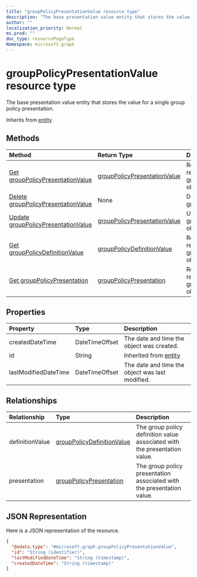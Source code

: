 ```yaml
---
title: "groupPolicyPresentationValue resource type"
description: "The base presentation value entity that stores the value for a single group policy presentation."
author: ""
localization_priority: Normal
ms.prod: ""
doc_type: resourcePageType
Namespace: microsoft.graph
---
```



# groupPolicyPresentationValue resource type

The base presentation value entity that stores the value for a single group policy presentation.


Inherits from [entity](../resources/entity.md)

## Methods
|Method|Return Type|Description|
|:---|:---|:---|
|[Get groupPolicyPresentationValue](../api/grouppolicypresentationvalue-get.md)|[groupPolicyPresentationValue](../resources/groupPolicyPresentationValue.md)|Read properties and relationships of the [groupPolicyPresentationValue](../resources/grouppolicypresentationvalue.md) object.|
|[Delete groupPolicyPresentationValue](../api/grouppolicypresentationvalue-delete.md)|None|Deletes a [groupPolicyPresentationValue](../resources/grouppolicypresentationvalue.md).|
|[Update groupPolicyPresentationValue](../api/grouppolicypresentationvalue-update.md)|[groupPolicyPresentationValue](../resources/groupPolicyPresentationValue.md)|Update the properties of a [groupPolicyPresentationValue](../resources/grouppolicypresentationvalue.md) object.|
|[Get groupPolicyDefinitionValue](../api/grouppolicydefinitionvalue-get.md)|[groupPolicyDefinitionValue](../resources/groupPolicyDefinitionValue.md)|Read properties and relationships of the [groupPolicyDefinitionValue](../resources/grouppolicydefinitionvalue.md) object.|
|[Get groupPolicyPresentation](../api/grouppolicypresentation-get.md)|[groupPolicyPresentation](../resources/groupPolicyPresentation.md)|Read properties and relationships of the [groupPolicyPresentation](../resources/grouppolicypresentation.md) object.|

## Properties
|Property|Type|Description|
|:---|:---|:---|
|createdDateTime|DateTimeOffset|The date and time the object was created.|
|id|String| Inherited from [entity](../resources/entity.md)|
|lastModifiedDateTime|DateTimeOffset|The date and time the object was last modified.|

## Relationships
|Relationship|Type|Description|
|:---|:---|:---|
|definitionValue|[groupPolicyDefinitionValue](../resources/groupPolicyDefinitionValue.md)|The group policy definition value associated with the presentation value.|
|presentation|[groupPolicyPresentation](../resources/groupPolicyPresentation.md)|The group policy presentation associated with the presentation value.|

## JSON Representation
Here is a JSON representation of the resource.
<!-- {
  "blockType": "resource",
  "keyProperty": "id",
  "@odata.type": "microsoft.graph.groupPolicyPresentationValue",
  "baseType": "microsoft.graph.entity",
  "openType": false
}
-->
``` json
{
  "@odata.type": "#microsoft.graph.groupPolicyPresentationValue",
  "id": "String (identifier)",
  "lastModifiedDateTime": "String (timestamp)",
  "createdDateTime": "String (timestamp)"
}
```

